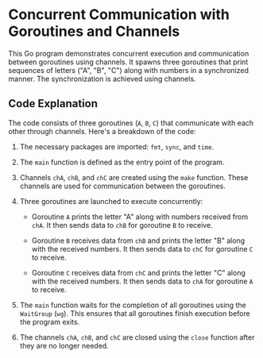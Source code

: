 # Concurrent Communication with Goroutines and Channels

This Go program demonstrates concurrent execution and communication between goroutines using channels. It spawns three goroutines that print sequences of letters ("A", "B", "C") along with numbers in a synchronized manner. The synchronization is achieved using channels.

## Code Explanation

The code consists of three goroutines (`A`, `B`, `C`) that communicate with each other through channels. Here's a breakdown of the code:

1. The necessary packages are imported: `fmt`, `sync`, and `time`.

2. The `main` function is defined as the entry point of the program.

3. Channels `chA`, `chB`, and `chC` are created using the `make` function. These channels are used for communication between the goroutines.

4. Three goroutines are launched to execute concurrently:

   - Goroutine `A` prints the letter "A" along with numbers received from `chA`. It then sends data to `chB` for goroutine `B` to receive.

   - Goroutine `B` receives data from `chB` and prints the letter "B" along with the received numbers. It then sends data to `chC` for goroutine `C` to receive.

   - Goroutine `C` receives data from `chC` and prints the letter "C" along with the received numbers. It then sends data to `chA` for goroutine `A` to receive.

5. The `main` function waits for the completion of all goroutines using the `WaitGroup` (`wg`). This ensures that all goroutines finish execution before the program exits.

6. The channels `chA`, `chB`, and `chC` are closed using the `close` function after they are no longer needed.
